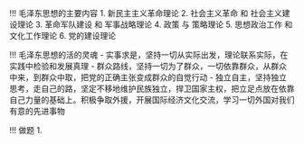 
!!! 毛泽东思想的主要内容
	1. 新民主主义革命理论
	2. 社会主义革命 和 社会主义建设理论
	3. 革命军队建设 和 军事战略理论
	4. 政策 与 策略理论
	5. 思想政治工作 和 文化工作理论
	6. 党的建设理论


!!! 毛泽东思想的活的灵魂
	- 实事求是，坚持一切从实际出发，理论联系实际，在实践中检验和发展真理
	- 群众路线，坚持一切为了群众，一切依靠群众，从群众中来，到群众中取，把党的正确主张变成群众的自觉行动
	- 独立自主，坚持独立思考，走自己的路，坚定不移地维护民族独立，捍卫国家主权，把立足点放在依靠自己力量的基础上。积极争取外援，开展国际经济文化交流，学习一切外国对我们有意的先进事物


!!! 做题
	1. 

